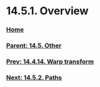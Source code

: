 # 14.5.1. Overview

### [Home](./00-home.md)
### [Parent: 14.5. Other](./14-05-00-other.md)
### [Prev: 14.4.14. Warp transform](./14-04-14-00-warp-transform.md)
### [Next: 14.5.2. Paths](./14-05-02-00-paths.md)
